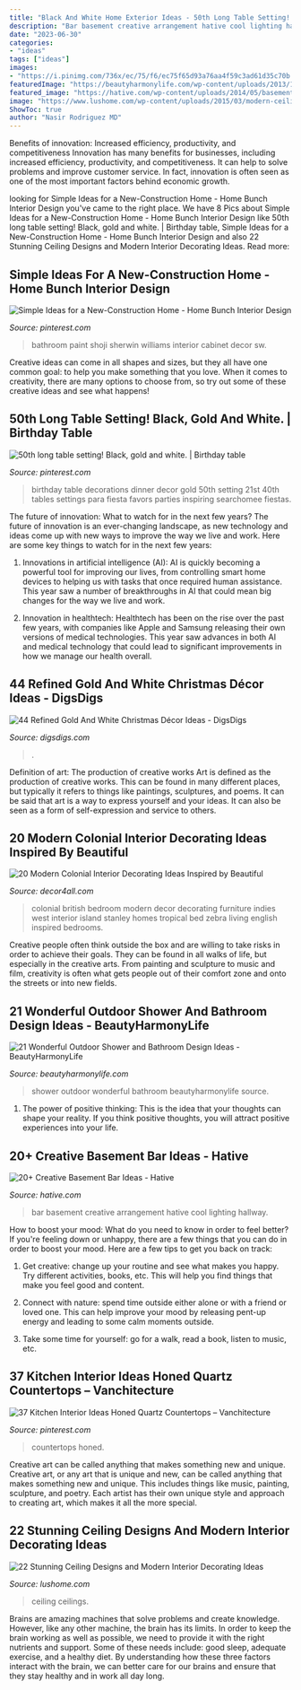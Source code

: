 ```yaml
---
title: "Black And White Home Exterior Ideas - 50th Long Table Setting! Black, Gold And White."
description: "Bar basement creative arrangement hative cool lighting hallway"
date: "2023-06-30"
categories:
- "ideas"
tags: ["ideas"]
images:
- "https://i.pinimg.com/736x/ec/75/f6/ec75f65d93a76aa4f59c3ad61d35c70b.jpg"
featuredImage: "https://beautyharmonylife.com/wp-content/uploads/2013/10/4f4b317fb94ab.jpg"
featured_image: "https://hative.com/wp-content/uploads/2014/05/basement-bar-ideas/13-wall-arrangement.jpg"
image: "https://www.lushome.com/wp-content/uploads/2015/03/modern-ceiling-designs-home-interiors-8.jpg"
ShowToc: true
author: "Nasir Rodriguez MD"
---
```



Benefits of innovation: Increased efficiency, productivity, and competitiveness
Innovation has many benefits for businesses, including increased efficiency, productivity, and competitiveness. It can help to solve problems and improve customer service. In fact, innovation is often seen as one of the most important factors behind economic growth.

	

		
looking for Simple Ideas for a New-Construction Home - Home Bunch Interior Design you've came to the right place. We have 8 Pics about Simple Ideas for a New-Construction Home - Home Bunch Interior Design like 50th long table setting! Black, gold and white. | Birthday table, Simple Ideas for a New-Construction Home - Home Bunch Interior Design and also 22 Stunning Ceiling Designs and Modern Interior Decorating Ideas. Read more:
		
    
## Simple Ideas For A New-Construction Home - Home Bunch Interior Design

<img loading=lazy src="https://i.pinimg.com/736x/ec/75/f6/ec75f65d93a76aa4f59c3ad61d35c70b.jpg" onerror="this.onerror=null;this.src='https://tse4.mm.bing.net/th?id=OIP.8aQgVk43OzJYHQp_q23JJwHaLH&amp;pid=15.1';" alt="Simple Ideas for a New-Construction Home - Home Bunch Interior Design">

_Source: pinterest.com_

>bathroom paint shoji sherwin williams interior cabinet decor sw. 

	

Creative ideas can come in all shapes and sizes, but they all have one common goal: to help you make something that you love. When it comes to creativity, there are many options to choose from, so try out some of these creative ideas and see what happens!

    
## 50th Long Table Setting! Black, Gold And White. | Birthday Table

<img loading=lazy src="https://i.pinimg.com/736x/ef/49/67/ef4967e3b7437439b936ad108229059a.jpg" onerror="this.onerror=null;this.src='https://tse4.mm.bing.net/th?id=OIP.BhWyZ4cRBwdZogw6Y6DMfQHaNL&amp;pid=15.1';" alt="50th long table setting! Black, gold and white. | Birthday table">

_Source: pinterest.com_

>birthday table decorations dinner decor gold 50th setting 21st 40th tables settings para fiesta favors parties inspiring searchomee fiestas. 

	

The future of innovation: What to watch for in the next few years?
The future of innovation is an ever-changing landscape, as new technology and ideas come up with new ways to improve the way we live and work. Here are some key things to watch for in the next few years: 
1. Innovations in artificial intelligence (AI): AI is quickly becoming a powerful tool for improving our lives, from controlling smart home devices to helping us with tasks that once required human assistance. This year saw a number of breakthroughs in AI that could mean big changes for the way we live and work. 

2. Innovation in healthtech: Healthtech has been on the rise over the past few years, with companies like Apple and Samsung releasing their own versions of medical technologies. This year saw advances in both AI and medical technology that could lead to significant improvements in how we manage our health overall. 


    
## 44 Refined Gold And White Christmas Décor Ideas - DigsDigs

<img loading=lazy src="https://www.digsdigs.com/photos/refined-gold-and-white-christmas-decor-ideas-26-554x916.jpg" onerror="this.onerror=null;this.src='https://tse3.mm.bing.net/th?id=OIP.bqDu-zLTU3PGUNR8aENxjwHaMP&amp;pid=15.1';" alt="44 Refined Gold And White Christmas Décor Ideas - DigsDigs">

_Source: digsdigs.com_

>. 

	

Definition of art: The production of creative works
Art is defined as the production of creative works. This can be found in many different places, but typically it refers to things like paintings, sculptures, and poems. It can be said that art is a way to express yourself and your ideas. It can also be seen as a form of self-expression and service to others.

    
## 20 Modern Colonial Interior Decorating Ideas Inspired By Beautiful

<img loading=lazy src="https://decor4all.com/wp-content/uploads/2014/08/colonial-homes-bedroom-decorating-ideas-8.jpg" onerror="this.onerror=null;this.src='https://tse1.mm.bing.net/th?id=OIP.xBUUIpX4CTNGRqWaVwIIBgHaJ3&amp;pid=15.1';" alt="20 Modern Colonial Interior Decorating Ideas Inspired by Beautiful">

_Source: decor4all.com_

>colonial british bedroom modern decor decorating furniture indies west interior island stanley homes tropical bed zebra living english inspired bedrooms. 

	

Creative people often think outside the box and are willing to take risks in order to achieve their goals. They can be found in all walks of life, but especially in the creative arts. From painting and sculpture to music and film, creativity is often what gets people out of their comfort zone and onto the streets or into new fields.

    
## 21 Wonderful Outdoor Shower And Bathroom Design Ideas - BeautyHarmonyLife

<img loading=lazy src="https://beautyharmonylife.com/wp-content/uploads/2013/10/4f4b317fb94ab.jpg" onerror="this.onerror=null;this.src='https://tse3.mm.bing.net/th?id=OIP.hkbEkrtD6laufFW0J3wJYQHaLI&amp;pid=15.1';" alt="21 Wonderful Outdoor Shower and Bathroom Design Ideas - BeautyHarmonyLife">

_Source: beautyharmonylife.com_

>shower outdoor wonderful bathroom beautyharmonylife source. 

	

1. The power of positive thinking: This is the idea that your thoughts can shape your reality. If you think positive thoughts, you will attract positive experiences into your life.

    
## 20+ Creative Basement Bar Ideas - Hative

<img loading=lazy src="https://hative.com/wp-content/uploads/2014/05/basement-bar-ideas/13-wall-arrangement.jpg" onerror="this.onerror=null;this.src='https://tse1.mm.bing.net/th?id=OIP.cFNCNa6iVc-TO7xSlDm1QQHaJ3&amp;pid=15.1';" alt="20+ Creative Basement Bar Ideas - Hative">

_Source: hative.com_

>bar basement creative arrangement hative cool lighting hallway. 

	

How to boost your mood: What do you need to know in order to feel better?
If you're feeling down or unhappy, there are a few things that you can do in order to boost your mood. Here are a few tips to get you back on track: 
1. Get creative: change up your routine and see what makes you happy. Try different activities, books, etc. This will help you find things that make you feel good and content. 

2. Connect with nature: spend time outside either alone or with a friend or loved one. This can help improve your mood by releasing pent-up energy and leading to some calm moments outside. 

3. Take some time for yourself: go for a walk, read a book, listen to music, etc.

    
## 37 Kitchen Interior Ideas Honed Quartz Countertops – Vanchitecture

<img loading=lazy src="https://i.pinimg.com/736x/ac/2c/7f/ac2c7fa1344688c943aed34604c10b32.jpg" onerror="this.onerror=null;this.src='https://tse4.mm.bing.net/th?id=OIP.F-UrMRdU4my4ESLcfJUm9QHaLJ&amp;pid=15.1';" alt="37 Kitchen Interior Ideas Honed Quartz Countertops – Vanchitecture">

_Source: pinterest.com_

>countertops honed. 

	

Creative art can be called anything that makes something new and unique.
Creative art, or any art that is unique and new, can be called anything that makes something new and unique. This includes things like music, painting, sculpture, and poetry. Each artist has their own unique style and approach to creating art, which makes it all the more special.

    
## 22 Stunning Ceiling Designs And Modern Interior Decorating Ideas

<img loading=lazy src="https://www.lushome.com/wp-content/uploads/2015/03/modern-ceiling-designs-home-interiors-8.jpg" onerror="this.onerror=null;this.src='https://tse4.mm.bing.net/th?id=OIP.-nw0G4oHIxFATibVGqYTTwAAAA&amp;pid=15.1';" alt="22 Stunning Ceiling Designs and Modern Interior Decorating Ideas">

_Source: lushome.com_

>ceiling ceilings. 

	

Brains are amazing machines that solve problems and create knowledge. However, like any other machine, the brain has its limits. In order to keep the brain working as well as possible, we need to provide it with the right nutrients and support. Some of these needs include: good sleep, adequate exercise, and a healthy diet. By understanding how these three factors interact with the brain, we can better care for our brains and ensure that they stay healthy and in work all day long.

